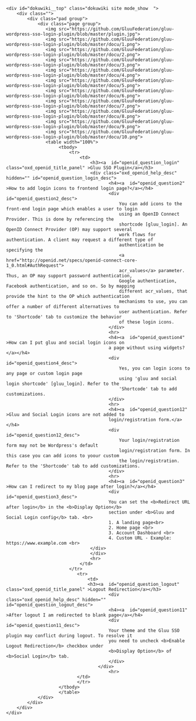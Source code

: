 <html lang="en">
<head>
    <meta charset="UTF-8">
    <title></title>
    <link href="includes/css/oxd_openid_style.css" rel="stylesheet">
</head>
<body>
<div id="dokuwiki__site">

    <div id="dokuwiki__top" class="dokuwiki site mode_show  ">
        <div class="">
            <div class="pad group">
                <div class="page group">
                   <img src="https://github.com/GluuFederation/gluu-wordpress-sso-login-plugin/blob/master/plugin.jpg">
                   <img src="https://github.com/GluuFederation/gluu-wordpress-sso-login-plugin/blob/master/docu/1.png">
                   <img src="https://github.com/GluuFederation/gluu-wordpress-sso-login-plugin/blob/master/docu/2.png">
                   <img src="https://github.com/GluuFederation/gluu-wordpress-sso-login-plugin/blob/master/docu/3.png">
                   <img src="https://github.com/GluuFederation/gluu-wordpress-sso-login-plugin/blob/master/docu/4.png">
                   <img src="https://github.com/GluuFederation/gluu-wordpress-sso-login-plugin/blob/master/docu/5.png">
                   <img src="https://github.com/GluuFederation/gluu-wordpress-sso-login-plugin/blob/master/docu/6.png">
                   <img src="https://github.com/GluuFederation/gluu-wordpress-sso-login-plugin/blob/master/docu/7.png">
                   <img src="https://github.com/GluuFederation/gluu-wordpress-sso-login-plugin/blob/master/docu/8.png">
                   <img src="https://github.com/GluuFederation/gluu-wordpress-sso-login-plugin/blob/master/docu/9.png">
                   <img src="https://github.com/GluuFederation/gluu-wordpress-sso-login-plugin/blob/master/docu/10.png">
                   <table width="100%">
                   		<tbody>
                   			<tr>
                   			    <td>
                   					<h3><a  id="openid_question_login" class="oxd_openid_title_panel" >Gluu SSO Plugin</a></h3>
                   					<div class="oxd_openid_help_desc" hidden="" id="openid_question_login_desc">
                                           <h4><a  id="openid_question2"  >How to add login icons to frontend login page?</a></h4>
                                           <div   id="openid_question2_desc">
                                               You can add icons to the front-end login page which enables a user to login 
                                               using an OpenID Connect Provider. This is done by referencing the 
                                               shortcode [gluu_login]. An OpenID Connect Provider (OP) may support several
                                               work flows for authentication. A client may request a different type of 
                                               authentication be specifying the
                                               <a href="http://openid.net/specs/openid-connect-core-1_0.html#AuthRequest">
                                               acr_values</a> parameter. Thus, an OP may support password authentication,
                                               Google authentication, Facebook authentication, and so on. So by mapping
                                               different acr_values, that provide the hint to the OP which authentication
                                               mechanisms to use, you can offer a number of different alternatives to
                                               user authentication. Refer to 'Shortcode' tab to customize the behavior 
                                               of these login icons.
                                           </div>
                                           <hr>
                                           <h4><a  id="openid_question4"  >How can I put gluu and social login icons on 
                                           a page without using widgets?</a></h4>
                                           <div  id="openid_question4_desc">
                                               Yes, you can login icons to any page or custom login page 
                                               using 'gluu and social login shortcode' [gluu_login]. Refer to the 
                                               'Shortcode' tab to add customizations.
                                           </div>
                                           <hr>
                                           <h4><a  id="openid_question12" >Gluu and Social Login icons are not added to 
                                           login/registration form.</a></h4>
                                           <div  id="openid_question12_desc">
                                               Your login/registration form may not be Wordpress's default 
                                               login/registration form. In this case you can add icons to yoour custom 
                                               the login/registration. Refer to the 'Shortcode' tab to add customizations.
                                           </div>
                                           <hr>
                                           <h4><a  id="openid_question3"  >How can I redirect to my blog page after login?</a></h4>
                                           <div  id="openid_question3_desc">
                                           You can set the <b>Redirect URL after login</b> in the <b>Display Option</b> 
                                           section under <b>Gluu and Social Login config</b> tab. <br>
                                           1. A landing page<br>
                                           2. Home page <br>
                                           3. Account Dashboard <br>
                                           4. Custom URL - Example: https://www.example.com <br>
                   					</div>
                   				    </div>
                   					<hr>
                   		        </td>
                   		    </tr>
                               <tr>
                                   <td>
                                   <h3><a  id="openid_question_logout" class="oxd_openid_title_panel" >Logout Redirection</a></h3>
                                           <div class="oxd_openid_help_desc" hidden="" id="openid_question_logout_desc">
                                           <h4><a  id="openid_question11"  >After logout I am redirected to blank page</a></h4>
                                           <div  id="openid_question11_desc">
                                           Your theme and the Gluu SSO plugin may conflict during logout. To resolve it 
                                           you need to uncheck <b>Enable Logout Redirection</b> checkbox under 
                                           <b>Display Option</b> of <b>Social Login</b> tab.
                                           </div>
                                       </div>
                                           <hr>
                               </td>
                               </tr>
                   		</tbody>
                   		</table>
                </div>
            </div>
        </div>
    </div>
</div>
</body>
</html>
